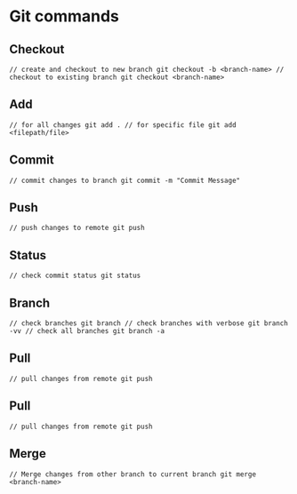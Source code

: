 # Git commands

## Checkout
`
// create and checkout to new branch
git checkout -b <branch-name>
// checkout to existing branch
git checkout <branch-name>
`
## Add
`
// for all changes
git add .
// for specific file
git add <filepath/file>
`
## Commit
`
// commit changes to branch
git commit -m "Commit Message"
`
## Push
`
// push changes to remote
git push
`
## Status
`
// check commit status
git status
`
## Branch
`
// check branches
git branch
// check branches with verbose
git branch -vv
// check all branches
git branch -a
`
## Pull
`
// pull changes from remote
git push
`
## Pull
`
// pull changes from remote
git push
`
## Merge
`
// Merge changes from other branch to current branch
git merge <branch-name>
`
